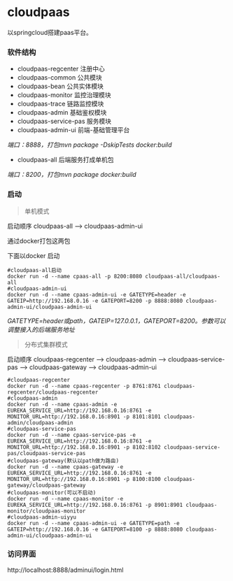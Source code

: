 # cloudpaas

以springcloud搭建paas平台。

### 软件结构

* cloudpaas-regcenter 注册中心
* cloudpaas-common  公共模块
* cloudpaas-bean 公共实体模块
* cloudpaas-monitor 监控治理模块
* cloudpaas-trace 链路监控模块
* cloudpaas-admin 基础鉴权模块
* cloudpaas-service-pas 服务模块
* cloudpaas-admin-ui 前端-基础管理平台

*端口：8888，打包mvn package -DskipTests docker:build*

* cloudpaas-all 后端服务打成单机包

*端口：8200，打包mvn package docker:build*

### 启动

> 单机模式

启动顺序 cloudpaas-all --> cloudpaas-admin-ui

通过docker打包这两包

下面以docker 启动

```
#cloudpaas-all启动
docker run -d --name cpaas-all -p 8200:8080 cloudpaas-all/cloudpaas-all
#cloudpaas-admin-ui
docker run -d --name cpaas-admin-ui -e GATETYPE=header -e GATEIP=http://192.168.0.16 -e GATEPORT=8200 -p 8888:8080 cloudpaas-admin-ui/cloudpaas-admin-ui
```

*GATETYPE=header或path，GATEIP=127.0.0.1，GATEPORT=8200。参数可以调整接入的后端服务地址*



> 分布式集群模式

启动顺序 cloudpaas-regcenter --> cloudpaas-admin --> cloudpaas-service-pas --> cloudpaas-gateway --> cloudpaas-admin-ui

```
#cloudpaas-regcenter
docker run -d --name cpaas-regcenter -p 8761:8761 cloudpaas-regcenter/cloudpaas-regcenter
#cloudpaas-admin
docker run -d --name cpaas-admin -e EUREKA_SERVICE_URL=http://192.168.0.16:8761 -e MONITOR_URL=http://192.168.0.16:8901 -p 8101:8101 cloudpaas-admin/cloudpaas-admin
#cloudpaas-service-pas
docker run -d --name cpaas-service-pas -e EUREKA_SERVICE_URL=http://192.168.0.16:8761 -e MONITOR_URL=http://192.168.0.16:8901 -p 8102:8102 cloudpaas-service-pas/cloudpaas-service-pas
#cloudpaas-gateway(默认以path做为路由)
docker run -d --name cpaas-gateway -e EUREKA_SERVICE_URL=http://192.168.0.16:8761 -e MONITOR_URL=http://192.168.0.16:8901 -p 8100:8100 cloudpaas-gateway/cloudpaas-gateway
#cloudpaas-monitor(可以不启动)
docker run -d --name cpaas-monitor -e EUREKA_SERVICE_URL=http://192.168.0.16:8761 -p 8901:8901 cloudpaas-monitor/cloudpaas-monitor
#cloudpaas-admin-uiyyu                                                                                                                                                         
docker run -d --name cpaas-admin-ui -e GATETYPE=path -e GATEIP=http://192.168.0.16 -e GATEPORT=8100 -p 8888:8080 cloudpaas-admin-ui/cloudpaas-admin-ui
```



### 访问界面

http://localhost:8888/adminui/login.html